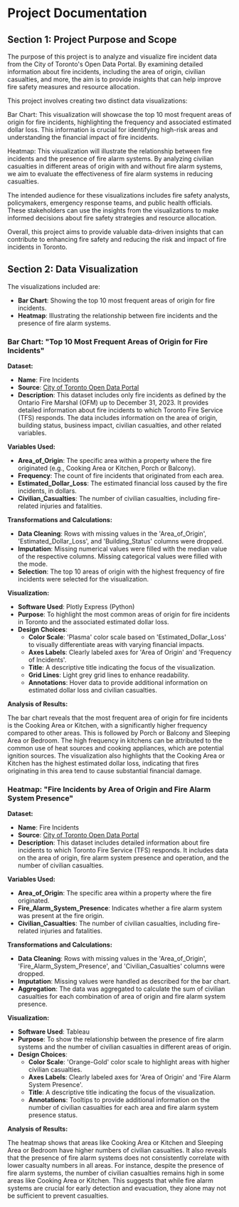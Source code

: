# Project Documentation

## Section 1: Project Purpose and Scope

The purpose of this project is to analyze and visualize fire incident data from the City of Toronto's Open Data Portal. By examining detailed information about fire incidents, including the area of origin,  civilian casualties, and more, the aim is to provide insights that can help improve fire safety measures and resource allocation.

This project involves creating two distinct data visualizations:

Bar Chart: This visualization will showcase the top 10 most frequent areas of origin for fire incidents, highlighting the frequency and associated estimated dollar loss. This information is crucial for identifying high-risk areas and understanding the financial impact of fire incidents.

Heatmap: This visualization will illustrate the relationship between fire incidents and the presence of fire alarm systems. By analyzing civilian casualties in different areas of origin with and without fire alarm systems, we aim to evaluate the effectiveness of fire alarm systems in reducing casualties.

The intended audience for these visualizations includes fire safety analysts, policymakers, emergency response teams, and public health officials. These stakeholders can use the insights from the visualizations to make informed decisions about fire safety strategies and resource allocation.

Overall, this project aims to provide valuable data-driven insights that can contribute to enhancing fire safety and reducing the risk and impact of fire incidents in Toronto.

## Section 2: Data Visualization

The visualizations included are:

- **Bar Chart**: Showing the top 10 most frequent areas of origin for fire incidents.
- **Heatmap**: Illustrating the relationship between fire incidents and the presence of fire alarm systems.

### Bar Chart: "Top 10 Most Frequent Areas of Origin for Fire Incidents"

**Dataset:**

- **Name**: Fire Incidents
- **Source**: [City of Toronto Open Data Portal](https://open.toronto.ca/dataset/fire-incidents/)
- **Description**: This dataset includes only fire incidents as defined by the Ontario Fire Marshal (OFM) up to December 31, 2023. It provides detailed information about fire incidents to which Toronto Fire Service (TFS) responds. The data includes information on the area of origin, building status, business impact, civilian casualties, and other related variables.

**Variables Used:**

- **Area_of_Origin**: The specific area within a property where the fire originated (e.g., Cooking Area or Kitchen, Porch or Balcony).
- **Frequency**: The count of fire incidents that originated from each area.
- **Estimated_Dollar_Loss**: The estimated financial loss caused by the fire incidents, in dollars.
- **Civilian_Casualties**: The number of civilian casualties, including fire-related injuries and fatalities.

**Transformations and Calculations:**

- **Data Cleaning**: Rows with missing values in the 'Area_of_Origin', 'Estimated_Dollar_Loss', and 'Building_Status' columns were dropped.
- **Imputation**: Missing numerical values were filled with the median value of the respective columns. Missing categorical values were filled with the mode.
- **Selection**: The top 10 areas of origin with the highest frequency of fire incidents were selected for the visualization.

**Visualization:**

- **Software Used**: Plotly Express (Python)
- **Purpose**: To highlight the most common areas of origin for fire incidents in Toronto and the associated estimated dollar loss.
- **Design Choices**:
  - **Color Scale**: 'Plasma' color scale based on 'Estimated_Dollar_Loss' to visually differentiate areas with varying financial impacts.
  - **Axes Labels**: Clearly labeled axes for 'Area of Origin' and 'Frequency of Incidents'.
  - **Title**: A descriptive title indicating the focus of the visualization.
  - **Grid Lines**: Light grey grid lines to enhance readability.
  - **Annotations**: Hover data to provide additional information on estimated dollar loss and civilian casualties.

**Analysis of Results:**

The bar chart reveals that the most frequent area of origin for fire incidents is the Cooking Area or Kitchen, with a significantly higher frequency compared to other areas. This is followed by Porch or Balcony and Sleeping Area or Bedroom. The high frequency in kitchens can be attributed to the common use of heat sources and cooking appliances, which are potential ignition sources. The visualization also highlights that the Cooking Area or Kitchen has the highest estimated dollar loss, indicating that fires originating in this area tend to cause substantial financial damage.

### Heatmap: "Fire Incidents by Area of Origin and Fire Alarm System Presence"

**Dataset:**

- **Name**: Fire Incidents
- **Source**: [City of Toronto Open Data Portal](https://open.toronto.ca/dataset/fire-incidents/)
- **Description**: This dataset includes detailed information about fire incidents to which Toronto Fire Service (TFS) responds. It includes data on the area of origin, fire alarm system presence and operation, and the number of civilian casualties.

**Variables Used:**

- **Area_of_Origin**: The specific area within a property where the fire originated.
- **Fire_Alarm_System_Presence**: Indicates whether a fire alarm system was present at the fire origin.
- **Civilian_Casualties**: The number of civilian casualties, including fire-related injuries and fatalities.

**Transformations and Calculations:**

- **Data Cleaning**: Rows with missing values in the 'Area_of_Origin', 'Fire_Alarm_System_Presence', and 'Civilian_Casualties' columns were dropped.
- **Imputation**: Missing values were handled as described for the bar chart.
- **Aggregation**: The data was aggregated to calculate the sum of civilian casualties for each combination of area of origin and fire alarm system presence.

**Visualization:**

- **Software Used**: Tableau
- **Purpose**: To show the relationship between the presence of fire alarm systems and the number of civilian casualties in different areas of origin.
- **Design Choices**:
  - **Color Scale**: 'Orange-Gold' color scale to highlight areas with higher civilian casualties.
  - **Axes Labels**: Clearly labeled axes for 'Area of Origin' and 'Fire Alarm System Presence'.
  - **Title**: A descriptive title indicating the focus of the visualization.
  - **Annotations**: Tooltips to provide additional information on the number of civilian casualties for each area and fire alarm system presence status.

**Analysis of Results:**

The heatmap shows that areas like Cooking Area or Kitchen and Sleeping Area or Bedroom have higher numbers of civilian casualties. It also reveals that the presence of fire alarm systems does not consistently correlate with lower casualty numbers in all areas. For instance, despite the presence of fire alarm systems, the number of civilian casualties remains high in some areas like Cooking Area or Kitchen. This suggests that while fire alarm systems are crucial for early detection and evacuation, they alone may not be sufficient to prevent casualties.




